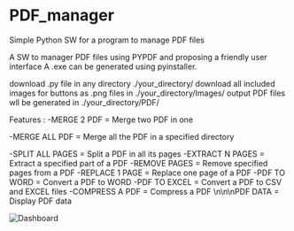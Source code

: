 # PDF_manager
Simple Python SW for a program to manage PDF files

A SW to manager PDF files using PYPDF and proposing a friendly user interface
A .exe can be generated using pyinstaller.

download .py file in any directory ./your_directory/
download all included images for buttons as .png files in ./your_directory/Images/
output PDF files wll be generated in ./your_directory/PDF/

Features :
-MERGE 2 PDF = Merge two PDF in one 

-MERGE ALL PDF = Merge all the PDF in a specified directory

-SPLIT ALL PAGES = Split a PDF in all its pages
-EXTRACT N PAGES = Extract a specified part of a PDF
-REMOVE PAGES = Remove specified pages from a PDF
-REPLACE 1 PAGE = Replace one page of a PDF
-PDF TO WORD = Convert a PDF to WORD
-PDF TO EXCEL = Convert a PDF to CSV and EXCEL files
-COMPRESS A PDF = Compress a PDF \n\n\nPDF DATA = Display PDF data

![Dashboard](https://github.com/jedev2000/PDF_manager/assets/148297202/3ffceb0d-ed7c-482b-a804-61bee559d435)

